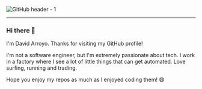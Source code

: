 ![GitHub header - 1](https://raw.githubusercontent.com/darroyolpz/Miscellaneous/master/IMG_1500.jpg)

---

### Hi there 👋

I'm David Arroyo. Thanks for visiting my GitHub profile!

I'm not a software engineer, but I'm extremely passionate about tech. I work in a factory where I see a lot of little things that can get automated. Love surfing, running and trading.

Hope you enjoy my repos as much as I enjoyed coding them! 😄

<!--
**darroyolpz/darroyolpz** is a ✨ _special_ ✨ repository because its `README.md` (this file) appears on your GitHub profile.

Here are some ideas to get you started:

- 🔭 I’m currently working on ...
- 🌱 I’m currently learning ...
- 👯 I’m looking to collaborate on ...
- 🤔 I’m looking for help with ...
- 💬 Ask me about ...
- 📫 How to reach me: ...
- 😄 Pronouns: ...
- ⚡ Fun fact: ...
-->
